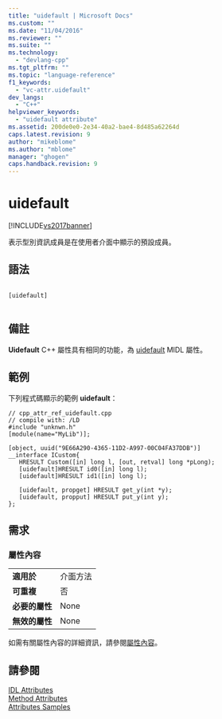```yaml
---
title: "uidefault | Microsoft Docs"
ms.custom: ""
ms.date: "11/04/2016"
ms.reviewer: ""
ms.suite: ""
ms.technology: 
  - "devlang-cpp"
ms.tgt_pltfrm: ""
ms.topic: "language-reference"
f1_keywords: 
  - "vc-attr.uidefault"
dev_langs: 
  - "C++"
helpviewer_keywords: 
  - "uidefault attribute"
ms.assetid: 200de0e0-2e34-40a2-bae4-8d485a62264d
caps.latest.revision: 9
author: "mikeblome"
ms.author: "mblome"
manager: "ghogen"
caps.handback.revision: 9
---
```

# uidefault
[!INCLUDE[vs2017banner](../assembler/inline/includes/vs2017banner.md)]

表示型別資訊成員是在使用者介面中顯示的預設成員。  
  
## 語法  
  
```  
  
[uidefault]  
  
```  
  
## 備註  
 **Uidefault** C\+\+ 屬性具有相同的功能，為 [uidefault](http://msdn.microsoft.com/library/windows/desktop/aa367292) MIDL 屬性。  
  
## 範例  
 下列程式碼顯示的範例 **uidefault**：  
  
```  
// cpp_attr_ref_uidefault.cpp  
// compile with: /LD  
#include "unknwn.h"  
[module(name="MyLib")];  
  
[object, uuid("9E66A290-4365-11D2-A997-00C04FA37DDB")]  
__interface ICustom{  
   HRESULT Custom([in] long l, [out, retval] long *pLong);  
   [uidefault]HRESULT id0([in] long l);  
   [uidefault]HRESULT id1([in] long l);  
  
   [uidefault, propget] HRESULT get_y(int *y);  
   [uidefault, propput] HRESULT put_y(int y);  
};  
```  
  
## 需求  
  
### 屬性內容  
  
|||  
|-|-|  
|**適用於**|介面方法|  
|**可重複**|否|  
|**必要的屬性**|None|  
|**無效的屬性**|None|  
  
 如需有關屬性內容的詳細資訊，請參閱[屬性內容](../windows/attribute-contexts.md)。  
  
## 請參閱  
 [IDL Attributes](../windows/idl-attributes.md)   
 [Method Attributes](../windows/method-attributes.md)   
 [Attributes Samples](http://msdn.microsoft.com/zh-tw/558ebdb2-082f-44dc-b442-d8d33bf7bdb8)